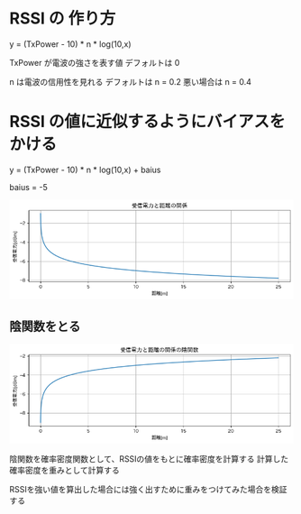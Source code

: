 # RSSI の 作り方

y = (TxPower - 10) * n * log(10,x)

TxPower が電波の強さを表す値
デフォルトは 0

n は電波の信用性を見れる
デフォルトは n = 0.2
悪い場合は n = 0.4

# RSSI の値に近似するようにバイアスをかける

y = (TxPower - 10) * n * log(10,x) + baius

baius = -5

![受信電力と距離の関係](受信電力と距離の関係.png)

## 陰関数をとる

![受信電力と距離の関係の陰関数](受信電力と距離の関係の陰関数.png)

陰関数を確率密度関数として、RSSIの値をもとに確率密度を計算する
計算した確率密度を重みとして計算する

RSSIを強い値を算出した場合には強く出すために重みをつけてみた場合を検証する

